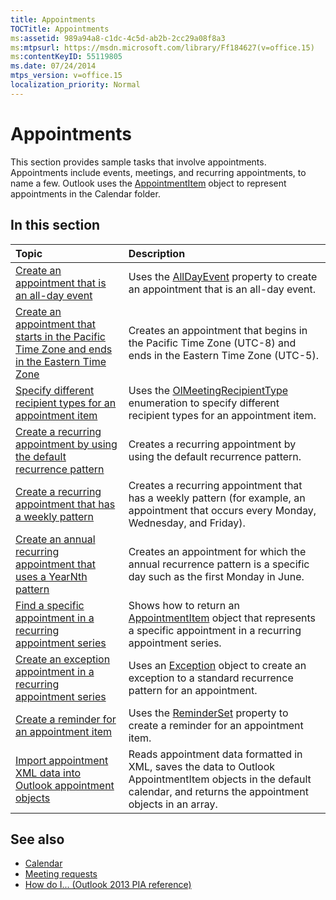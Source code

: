 ```yaml
---
title: Appointments
TOCTitle: Appointments
ms:assetid: 989a94a8-c1dc-4c5d-ab2b-2cc29a08f8a3
ms:mtpsurl: https://msdn.microsoft.com/library/Ff184627(v=office.15)
ms:contentKeyID: 55119805
ms.date: 07/24/2014
mtps_version: v=office.15
localization_priority: Normal
---
```


# Appointments

This section provides sample tasks that involve appointments. Appointments include events, meetings, and recurring appointments, to name a few. Outlook uses the [AppointmentItem](https://msdn.microsoft.com/library/bb645611\(v=office.15\)) object to represent appointments in the Calendar folder.

## In this section

|Topic|Description|
|:----|:----------|
|[Create an appointment that is an all-day event](how-to-create-an-appointment-that-is-an-all-day-event.md)  |Uses the [AllDayEvent](https://msdn.microsoft.com/library/bb610279\(v=office.15\)) property to create an appointment that is an all-day event.|
|[Create an appointment that starts in the Pacific Time Zone and ends in the Eastern Time Zone](how-to-create-an-appointment-that-starts-in-the-pacific-time-zone-and-ends-in-the-eastern-time-zone.md)  |Creates an appointment that begins in the Pacific Time Zone (UTC-8) and ends in the Eastern Time Zone (UTC-5).|
|[Specify different recipient types for an appointment item](how-to-specify-different-recipient-types-for-an-appointment-item.md)  |Uses the [OlMeetingRecipientType](https://msdn.microsoft.com/library/bb623431\(v=office.15\)) enumeration to specify different recipient types for an appointment item.|
|[Create a recurring appointment by using the default recurrence pattern](how-to-create-a-recurring-appointment-by-using-the-default-recurrence-pattern.md)  |Creates a recurring appointment by using the default recurrence pattern.|
|[Create a recurring appointment that has a weekly pattern](how-to-create-a-recurring-appointment-that-has-a-weekly-pattern.md)  |Creates a recurring appointment that has a weekly pattern (for example, an appointment that occurs every Monday, Wednesday, and Friday).|
|[Create an annual recurring appointment that uses a YearNth pattern](how-to-create-an-annual-recurring-appointment-that-uses-a-yearnth-pattern.md)  |Creates an appointment for which the annual recurrence pattern is a specific day such as the first Monday in June.|
|[Find a specific appointment in a recurring appointment series](how-to-find-a-specific-appointment-in-a-recurring-appointment-series.md)  |Shows how to return an [AppointmentItem](https://msdn.microsoft.com/library/bb645611\(v=office.15\)) object that represents a specific appointment in a recurring appointment series.|
|[Create an exception appointment in a recurring appointment series](how-to-create-an-exception-appointment-in-a-recurring-appointment-series.md)  |Uses an [Exception](https://msdn.microsoft.com/library/bb610440\(v=office.15\)) object to create an exception to a standard recurrence pattern for an appointment.|
|[Create a reminder for an appointment item](how-to-create-a-reminder-for-an-appointment-item.md)  |Uses the [ReminderSet](https://msdn.microsoft.com/library/bb624262\(v=office.15\)) property to create a reminder for an appointment item.|
|[Import appointment XML data into Outlook appointment objects](how-to-import-appointment-xml-data-into-outlook-appointment-objects.md)  |Reads appointment data formatted in XML, saves the data to Outlook AppointmentItem objects in the default calendar, and returns the appointment objects in an array.|

## See also

- [Calendar](calendar.md)
- [Meeting requests](meeting-requests.md)
- [How do I... (Outlook 2013 PIA reference)](how-do-i-outlook-2013-pia-reference.md)

